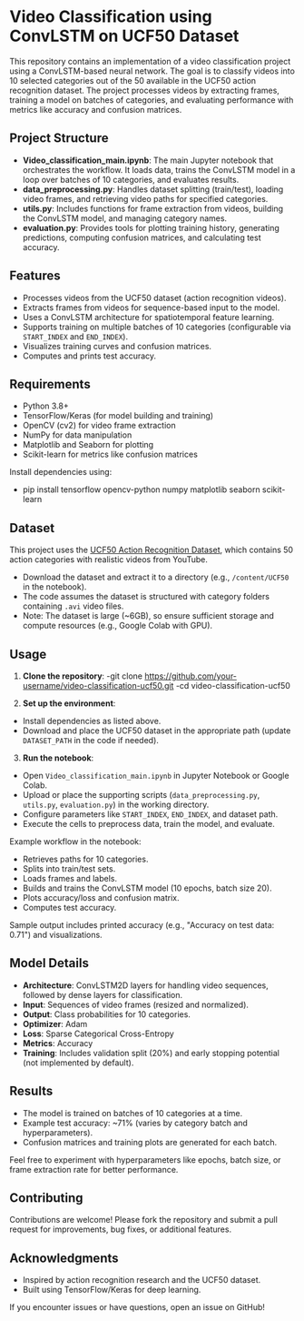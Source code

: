# Video Classification using ConvLSTM on UCF50 Dataset

This repository contains an implementation of a video classification project using a ConvLSTM-based neural network. The goal is to classify videos into 10 selected categories out of the 50 available in the UCF50 action recognition dataset. The project processes videos by extracting frames, training a model on batches of categories, and evaluating performance with metrics like accuracy and confusion matrices.

## Project Structure

- **Video_classification_main.ipynb**: The main Jupyter notebook that orchestrates the workflow. It loads data, trains the ConvLSTM model in a loop over batches of 10 categories, and evaluates results.
- **data_preprocessing.py**: Handles dataset splitting (train/test), loading video frames, and retrieving video paths for specified categories.
- **utils.py**: Includes functions for frame extraction from videos, building the ConvLSTM model, and managing category names.
- **evaluation.py**: Provides tools for plotting training history, generating predictions, computing confusion matrices, and calculating test accuracy.

## Features

- Processes videos from the UCF50 dataset (action recognition videos).
- Extracts frames from videos for sequence-based input to the model.
- Uses a ConvLSTM architecture for spatiotemporal feature learning.
- Supports training on multiple batches of 10 categories (configurable via `START_INDEX` and `END_INDEX`).
- Visualizes training curves and confusion matrices.
- Computes and prints test accuracy.

## Requirements

- Python 3.8+
- TensorFlow/Keras (for model building and training)
- OpenCV (cv2) for video frame extraction
- NumPy for data manipulation
- Matplotlib and Seaborn for plotting
- Scikit-learn for metrics like confusion matrices

Install dependencies using:
- pip install tensorflow opencv-python numpy matplotlib seaborn scikit-learn


## Dataset

This project uses the [UCF50 Action Recognition Dataset](https://www.crcv.ucf.edu/data/UCF50.php), which contains 50 action categories with realistic videos from YouTube.

- Download the dataset and extract it to a directory (e.g., `/content/UCF50` in the notebook).
- The code assumes the dataset is structured with category folders containing `.avi` video files.
- Note: The dataset is large (~6GB), so ensure sufficient storage and compute resources (e.g., Google Colab with GPU).

## Usage

1. **Clone the repository**:
  -git clone https://github.com/your-username/video-classification-ucf50.git
  -cd video-classification-ucf50

2. **Set up the environment**:
- Install dependencies as listed above.
- Download and place the UCF50 dataset in the appropriate path (update `DATASET_PATH` in the code if needed).

3. **Run the notebook**:
- Open `Video_classification_main.ipynb` in Jupyter Notebook or Google Colab.
- Upload or place the supporting scripts (`data_preprocessing.py`, `utils.py`, `evaluation.py`) in the working directory.
- Configure parameters like `START_INDEX`, `END_INDEX`, and dataset path.
- Execute the cells to preprocess data, train the model, and evaluate.

Example workflow in the notebook:
- Retrieves paths for 10 categories.
- Splits into train/test sets.
- Loads frames and labels.
- Builds and trains the ConvLSTM model (10 epochs, batch size 20).
- Plots accuracy/loss and confusion matrix.
- Computes test accuracy.

Sample output includes printed accuracy (e.g., "Accuracy on test data: 0.71") and visualizations.

## Model Details

- **Architecture**: ConvLSTM2D layers for handling video sequences, followed by dense layers for classification.
- **Input**: Sequences of video frames (resized and normalized).
- **Output**: Class probabilities for 10 categories.
- **Optimizer**: Adam
- **Loss**: Sparse Categorical Cross-Entropy
- **Metrics**: Accuracy
- **Training**: Includes validation split (20%) and early stopping potential (not implemented by default).

## Results

- The model is trained on batches of 10 categories at a time.
- Example test accuracy: ~71% (varies by category batch and hyperparameters).
- Confusion matrices and training plots are generated for each batch.

Feel free to experiment with hyperparameters like epochs, batch size, or frame extraction rate for better performance.

## Contributing

Contributions are welcome! Please fork the repository and submit a pull request for improvements, bug fixes, or additional features.


## Acknowledgments

- Inspired by action recognition research and the UCF50 dataset.
- Built using TensorFlow/Keras for deep learning.

If you encounter issues or have questions, open an issue on GitHub!

